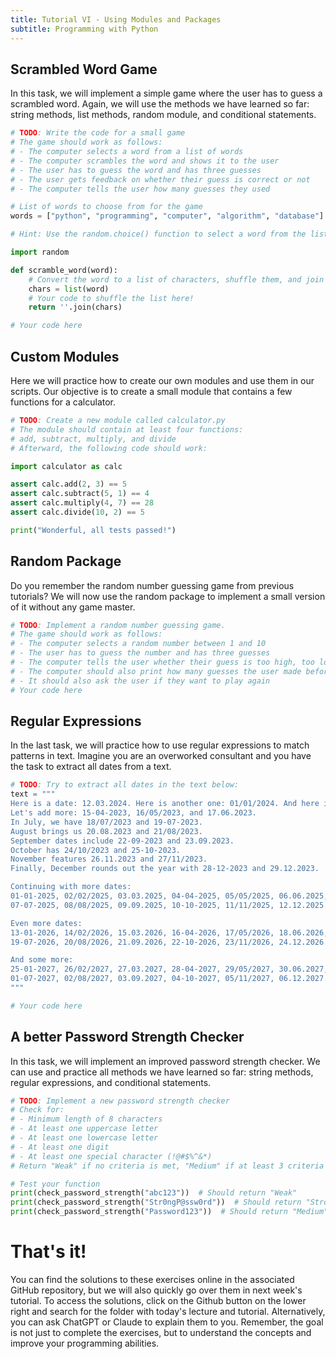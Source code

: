 ```yaml
---
title: Tutorial VI - Using Modules and Packages
subtitle: Programming with Python
---
```



## Scrambled Word Game

In this task, we will implement a simple game where the user has to guess a scrambled word. Again, we will use the methods we have learned so far: string methods, list methods, random module, and conditional statements.

``` python
# TODO: Write the code for a small game
# The game should work as follows:
# - The computer selects a word from a list of words
# - The computer scrambles the word and shows it to the user
# - The user has to guess the word and has three guesses
# - The user gets feedback on whether their guess is correct or not
# - The computer tells the user how many guesses they used

# List of words to choose from for the game
words = ["python", "programming", "computer", "algorithm", "database"]

# Hint: Use the random.choice() function to select a word from the list and try to come up with the rest of the code yourself!

import random

def scramble_word(word):
    # Convert the word to a list of characters, shuffle them, and join back into a string
    chars = list(word)
    # Your code to shuffle the list here!
    return ''.join(chars)

# Your code here
```

## Custom Modules

Here we will practice how to create our own modules and use them in our scripts. Our objective is to create a small module that contains a few functions for a calculator.

``` python
# TODO: Create a new module called calculator.py
# The module should contain at least four functions:
# add, subtract, multiply, and divide
# Afterward, the following code should work:

import calculator as calc

assert calc.add(2, 3) == 5
assert calc.subtract(5, 1) == 4
assert calc.multiply(4, 7) == 28
assert calc.divide(10, 2) == 5

print("Wonderful, all tests passed!")
```

## Random Package

Do you remember the random number guessing game from previous tutorials? We will now use the random package to implement a small version of it without any game master.

``` python
# TODO: Implement a random number guessing game.
# The game should work as follows:
# - The computer selects a random number between 1 and 10
# - The user has to guess the number and has three guesses
# - The computer tells the user whether their guess is too high, too low, or correct
# - The computer should also print how many guesses the user made before guessing the number correctly
# - It should also ask the user if they want to play again
# Your code here
```

## Regular Expressions

In the last task, we will practice how to use regular expressions to match patterns in text. Imagine you are an overworked consultant and you have the task to extract all dates from a text.

``` python
# TODO: Try to extract all dates in the text below:
text = """
Here is a date: 12.03.2024. Here is another one: 01/01/2024. And here is the third one: 2024-01-01.
Let's add more: 15-04-2023, 16/05/2023, and 17.06.2023.
In July, we have 18/07/2023 and 19-07-2023.
August brings us 20.08.2023 and 21/08/2023.
September dates include 22-09-2023 and 23.09.2023.
October has 24/10/2023 and 25-10-2023.
November features 26.11.2023 and 27/11/2023.
Finally, December rounds out the year with 28-12-2023 and 29.12.2023.

Continuing with more dates:
01-01-2025, 02/02/2025, 03.03.2025, 04-04-2025, 05/05/2025, 06.06.2025,
07-07-2025, 08/08/2025, 09.09.2025, 10-10-2025, 11/11/2025, 12.12.2025.

Even more dates:
13-01-2026, 14/02/2026, 15.03.2026, 16-04-2026, 17/05/2026, 18.06.2026,
19-07-2026, 20/08/2026, 21.09.2026, 22-10-2026, 23/11/2026, 24.12.2026.

And some more:
25-01-2027, 26/02/2027, 27.03.2027, 28-04-2027, 29/05/2027, 30.06.2027,
01-07-2027, 02/08/2027, 03.09.2027, 04-10-2027, 05/11/2027, 06.12.2027.
"""

# Your code here
```

## A better Password Strength Checker

In this task, we will implement an improved password strength checker. We can use and practice all methods we have learned so far: string methods, regular expressions, and conditional statements.

``` python
# TODO: Implement a new password strength checker
# Check for:
# - Minimum length of 8 characters
# - At least one uppercase letter
# - At least one lowercase letter
# - At least one digit
# - At least one special character (!@#$%^&*)
# Return "Weak" if no criteria is met, "Medium" if at least 3 criteria are met, "Strong" if all criteria are met

# Test your function
print(check_password_strength("abc123"))  # Should return "Weak"
print(check_password_strength("Str0ngP@ssw0rd"))  # Should return "Strong"
print(check_password_strength("Password123"))  # Should return "Medium"
```

# That's it!

You can find the solutions to these exercises online in the associated GitHub repository, but we will also quickly go over them in next week's tutorial. To access the solutions, click on the Github button on the lower right and search for the folder with today's lecture and tutorial. Alternatively, you can ask ChatGPT or Claude to explain them to you. Remember, the goal is not just to complete the exercises, but to understand the concepts and improve your programming abilities.
